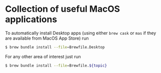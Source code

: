 # Collection of useful MacOS applications


To automatically install Desktop apps (using either  `brew cask` or `mas` if they are available from MacOS App Store) run

```bash
$ brew bundle install --file=Brewfile.Desktop
```

For any other area of interest just run

```bash
$ brew bundle install --file=Brewfile.${topic}
```
